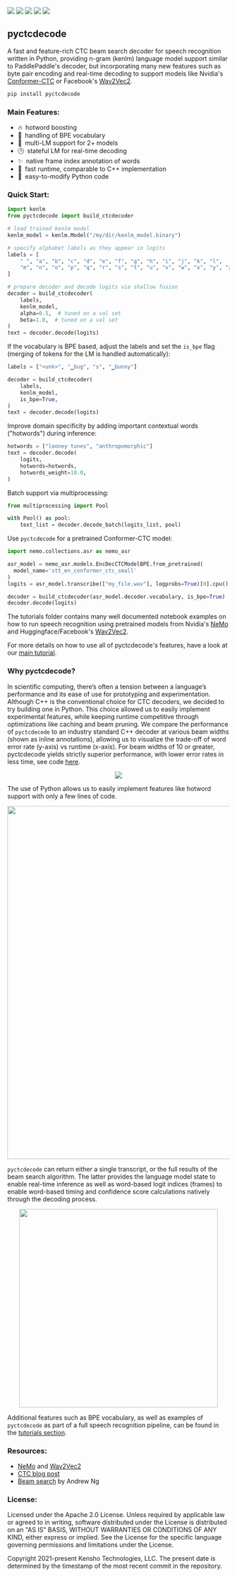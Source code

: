   <a href="https://github.com/kensho-technologies/pyctcdecode/actions?query=workflow%3A%22Tests+and+lint%22"><img src="https://github.com/kensho-technologies/pyctcdecode/workflows/Tests%20and%20lint/badge.svg" /></a>
  <a href="https://codecov.io/gh/kensho-technologies/pyctcdecode"><img src="https://codecov.io/gh/kensho-technologies/pyctcdecode/branch/main/graph/badge.svg" /></a>
  <a href="https://opensource.org/licenses/Apache-2.0"><img src="https://img.shields.io/badge/License-Apache%202.0-blue.svg" /></a>
  <a href="http://www.repostatus.org/#active"><img src="http://www.repostatus.org/badges/latest/active.svg" /></a>
  <a href="https://github.com/psf/black"><img src="https://img.shields.io/badge/code%20style-black-000000.svg" /></a>

## pyctcdecode

A fast and feature-rich CTC beam search decoder for speech recognition written in Python, providing n-gram (kenlm) language model support similar to PaddlePaddle's decoder, but incorporating many new features such as byte pair encoding and real-time decoding to support models like Nvidia's [Conformer-CTC](tutorials/01_pipeline_nemo.ipynb) or Facebook's [Wav2Vec2](tutorials/02_asr_huggingface.ipynb).

``` bash
pip install pyctcdecode
```

### Main Features:

- 🔥 hotword boosting
- 🤖 handling of BPE vocabulary
- 👥 multi-LM support for 2+ models
- 🕒 stateful LM for real-time decoding
- ✨ native frame index annotation of words
- 💨 fast runtime, comparable to C++ implementation
- 🐍 easy-to-modify Python code

### Quick Start:

``` python
import kenlm
from pyctcdecode import build_ctcdecoder

# load trained kenlm model
kenlm_model = kenlm.Model("/my/dir/kenlm_model.binary")

# specify alphabet labels as they appear in logits
labels = [
    " ", "a", "b", "c", "d", "e", "f", "g", "h", "i", "j", "k", "l", 
    "m", "n", "o", "p", "q", "r", "s", "t", "u", "v", "w", "x", "y", "z",
]

# prepare decoder and decode logits via shallow fusion
decoder = build_ctcdecoder(
    labels,
    kenlm_model, 
    alpha=0.5,  # tuned on a val set 
    beta=1.0,  # tuned on a val set 
)
text = decoder.decode(logits)  
```

If the vocabulary is BPE based, adjust the labels and set the `is_bpe` flag (merging of tokens for the LM is handled automatically):

``` python
labels = ["<unk>", "▁bug", "s", "▁bunny"]

decoder = build_ctcdecoder(
    labels,
    kenlm_model, 
    is_bpe=True,
)
text = decoder.decode(logits)
```

Improve domain specificity by adding important contextual words ("hotwords") during inference:

``` python
hotwords = ["looney tunes", "anthropomorphic"]
text = decoder.decode(
    logits, 
    hotwords=hotwords,
    hotwords_weight=10.0,
)
```

Batch support via multiprocessing:
    
``` python
from multiprocessing import Pool

with Pool() as pool:
    text_list = decoder.decode_batch(logits_list, pool)
```

Use `pyctcdecode` for a pretrained Conformer-CTC model:

``` python
import nemo.collections.asr as nemo_asr

asr_model = nemo_asr.models.EncDecCTCModelBPE.from_pretrained(
  model_name='stt_en_conformer_ctc_small'
)
logits = asr_model.transcribe(["my_file.wav"], logprobs=True)[0].cpu().detach().numpy()

decoder = build_ctcdecoder(asr_model.decoder.vocabulary, is_bpe=True)
decoder.decode(logits)
```

The tutorials folder contains many well documented notebook examples on how to run speech recognition using pretrained models from Nvidia's [NeMo](https://github.com/NVIDIA/NeMo) and Huggingface/Facebook's [Wav2Vec2](https://huggingface.co/transformers/model_doc/wav2vec2.html).

For more details on how to use all of pyctcdecode's features, have a look at our [main tutorial](tutorials/00_basic_usage.ipynb).

### Why pyctcdecode?

In scientific computing, there’s often a tension between a language’s performance and its ease of use for prototyping and experimentation. Although C++ is the conventional choice for CTC decoders, we decided to try building one in Python. This choice allowed us to easily implement experimental features, while keeping runtime competitive through optimizations like caching and beam pruning. We compare the performance of `pyctcdecode` to an industry standard C++ decoder at various beam widths (shown as inline annotations), allowing us to visualize the trade-off of word error rate (y-axis) vs runtime (x-axis). For beam widths of 10 or greater, pyctcdecode yields strictly superior performance, with lower error rates in less time, see code [here](tutorials/03_eval_performance.ipynb).

<p align="center"><img src="docs/images/performance.png"></p>

The use of Python allows us to easily implement features like hotword support with only a few lines of code.

<p align="center"><img width="800px" src="docs/images/hotwords.png"></p>
    
`pyctcdecode` can return either a single transcript, or the full results of the beam search algorithm. The latter provides the language model state to enable real-time inference as well as word-based logit indices (frames) to enable word-based timing and confidence score calculations natively through the decoding process.

<p align="center"><img width="450px" src="docs/images/beam_output.png"></p>

Additional features such as BPE vocabulary, as well as examples of `pyctcdecode` as part of a full speech recognition pipeline, can be found in the [tutorials section](tutorials).

### Resources:

- [NeMo](https://github.com/NVIDIA/NeMo) and [Wav2Vec2](https://huggingface.co/transformers/model_doc/wav2vec2.html)
- [CTC blog post](https://distill.pub/2017/ctc/)
- [Beam search](https://www.youtube.com/watch?v=RLWuzLLSIgw) by Andrew Ng

### License:

Licensed under the Apache 2.0 License. Unless required by applicable law or agreed to in writing, software distributed under the License is distributed on an "AS IS" BASIS, WITHOUT WARRANTIES OR CONDITIONS OF ANY KIND, either express or implied. See the License for the specific language governing permissions and limitations under the License.

Copyright 2021-present Kensho Technologies, LLC. The present date is determined by the timestamp of the most recent commit in the repository.
